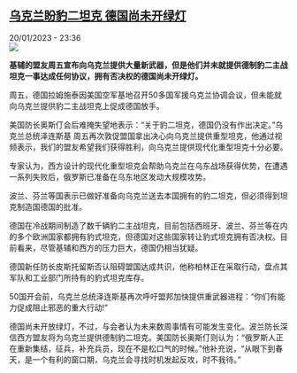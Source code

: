 <!--1674254701000-->
[乌克兰盼豹二坦克  德国尚未开绿灯](https://www.rfi.fr/cn/%E4%B8%AD%E5%9B%BD/20230120-%E4%B9%8C%E5%85%8B%E5%85%B0%E7%9B%BC%E8%B1%B9%E4%BA%8C%E5%9D%A6%E5%85%8B-%E5%BE%B7%E5%9B%BD%E5%B0%9A%E6%9C%AA%E5%BC%80%E7%BB%BF%E7%81%AF)
------

<div>20/01/2023 - 23:36</div><img src="https://s.rfi.fr/media/display/9e686a08-9912-11ed-a05a-005056a90284/w:1280/p:16x9/AP17223385314658.jpg"><p><strong>基辅的盟友周五宣布向乌克兰提供大量新武器，但是他们并未就提供德制豹二主战坦克一事达成任何协议，拥有否决权的德国尚未开绿灯。                </strong></p><div><p>周五，德国拉姆施泰因美国空军基地召开50多国军援乌克兰协调会议，但未能就向乌克兰提供豹二主战坦克上促成德国放手。</p><p>美国防长奥斯仃会后难掩失望地表示：“关于豹二坦克，德国仍没有作出决定。”乌克兰总统泽连斯基 周五再次敦促盟国拿出决心向乌克兰提供重型坦克，他通过视频表示，我们的盟友希望我们获得胜利，向乌克兰提供现代化重型坦克十分必要。</p><p>专家认为，西方设计的现代化重型坦克会帮助乌克兰在乌东战场获得优势，在遭遇一系列失败后，俄罗斯已准备在乌东地区发动大规模攻势。</p><p>波兰、芬兰等国表示已做好准备向乌克兰送去本国拥有的豹二坦克，但必须得到坦克制造国德国的批准。</p><p>德国在冷战期间制造了数千辆豹二主战坦克，目前包括西班牙、波兰、芬兰等在内的多个欧洲国家都拥有豹式坦克，但德国对这些国家转让豹式坦克拥有否决权。目前看来，尽管基辅和西方的压力巨大，德国仍相当犹疑。</p><p>德国新任防长皮斯托留斯否认阻碍盟国达成共识，他称柏林正在采取行动，盘点其军队和工业部门所持有的豹式坦克库存。</p><p>50国开会前，乌克兰总统泽连斯基再次呼吁盟邦加快提供重武器进程：“你们有能力促成阻止邪恶的重大行动!”</p><p>德国尚未开放绿灯，不过，与会者认为未来数周事情有可能发生变化。波兰防长深信西方盟友将为乌克兰提供德制豹二坦克。美国防长奥斯仃则认为：“俄罗斯人正在重新集结，征兵，补充兵员，现在不是松口气的时候。”他补充说，“从眼下到春天，是一个有利的窗口期，乌克兰会寻找时机发起反攻，时不我待。”</p><div data-selfpromo-newsletter></div><div data-selfpromo-app></div></div>
